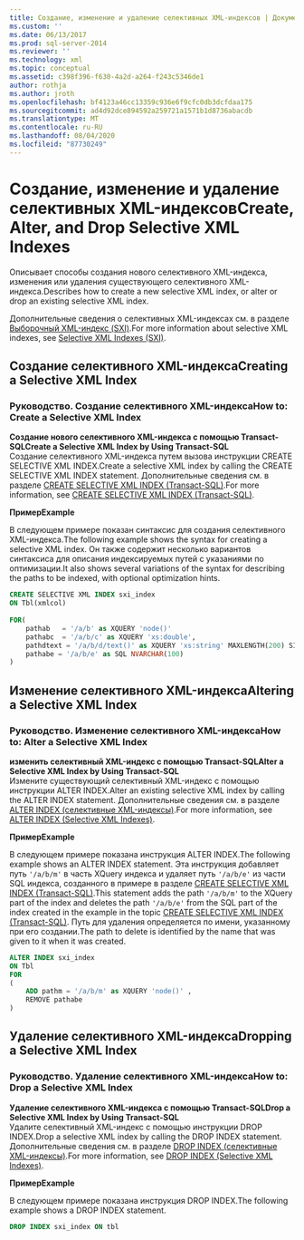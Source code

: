 ```yaml
---
title: Создание, изменение и удаление селективных XML-индексов | Документация Майкрософт
ms.custom: ''
ms.date: 06/13/2017
ms.prod: sql-server-2014
ms.reviewer: ''
ms.technology: xml
ms.topic: conceptual
ms.assetid: c398f396-f630-4a2d-a264-f243c5346de1
author: rothja
ms.author: jroth
ms.openlocfilehash: bf4123a46cc13359c936e6f9cfc0db3dcfdaa175
ms.sourcegitcommit: ad4d92dce894592a259721a1571b1d8736abacdb
ms.translationtype: MT
ms.contentlocale: ru-RU
ms.lasthandoff: 08/04/2020
ms.locfileid: "87730249"
---
```

# <a name="create-alter-and-drop-selective-xml-indexes"></a><span data-ttu-id="cdf2a-102">Создание, изменение и удаление селективных XML-индексов</span><span class="sxs-lookup"><span data-stu-id="cdf2a-102">Create, Alter, and Drop Selective XML Indexes</span></span>
  <span data-ttu-id="cdf2a-103">Описывает способы создания нового селективного XML-индекса, изменения или удаления существующего селективного XML-индекса.</span><span class="sxs-lookup"><span data-stu-id="cdf2a-103">Describes how to create a new selective XML index, or alter or drop an existing selective XML index.</span></span>  
  
 <span data-ttu-id="cdf2a-104">Дополнительные сведения о селективных XML-индексах см. в разделе [Выборочный XML-индекс (SXI)](selective-xml-indexes-sxi.md).</span><span class="sxs-lookup"><span data-stu-id="cdf2a-104">For more information about selective XML indexes, see [Selective XML Indexes &#40;SXI&#41;](selective-xml-indexes-sxi.md).</span></span>  
  
##  <a name="creating-a-selective-xml-index"></a><a name="create"></a> <span data-ttu-id="cdf2a-105">Создание селективного XML-индекса</span><span class="sxs-lookup"><span data-stu-id="cdf2a-105">Creating a Selective XML Index</span></span>  
  
### <a name="how-to-create-a-selective-xml-index"></a><span data-ttu-id="cdf2a-106">Руководство. Создание селективного XML-индекса</span><span class="sxs-lookup"><span data-stu-id="cdf2a-106">How to: Create a Selective XML Index</span></span>  
 <span data-ttu-id="cdf2a-107">**Создание нового селективного XML-индекса с помощью Transact-SQL**</span><span class="sxs-lookup"><span data-stu-id="cdf2a-107">**Create a Selective XML Index by Using Transact-SQL**</span></span>  
 <span data-ttu-id="cdf2a-108">Создание селективного XML-индекса путем вызова инструкции CREATE SELECTIVE XML INDEX.</span><span class="sxs-lookup"><span data-stu-id="cdf2a-108">Create a selective XML index by calling the CREATE SELECTIVE XML INDEX statement.</span></span> <span data-ttu-id="cdf2a-109">Дополнительные сведения см. в разделе [CREATE SELECTIVE XML INDEX (Transact-SQL)](/sql/t-sql/statements/create-selective-xml-index-transact-sql).</span><span class="sxs-lookup"><span data-stu-id="cdf2a-109">For more information, see [CREATE SELECTIVE XML INDEX &#40;Transact-SQL&#41;](/sql/t-sql/statements/create-selective-xml-index-transact-sql).</span></span>  
  
 <span data-ttu-id="cdf2a-110">**Пример**</span><span class="sxs-lookup"><span data-stu-id="cdf2a-110">**Example**</span></span>  
  
 <span data-ttu-id="cdf2a-111">В следующем примере показан синтаксис для создания селективного XML-индекса.</span><span class="sxs-lookup"><span data-stu-id="cdf2a-111">The following example shows the syntax for creating a selective XML index.</span></span> <span data-ttu-id="cdf2a-112">Он также содержит несколько вариантов синтаксиса для описания индексируемых путей с указаниями по оптимизации.</span><span class="sxs-lookup"><span data-stu-id="cdf2a-112">It also shows several variations of the syntax for describing the paths to be indexed, with optional optimization hints.</span></span>  
  
```sql  
CREATE SELECTIVE XML INDEX sxi_index  
ON Tbl(xmlcol)  
  
FOR(  
    pathab   = '/a/b' as XQUERY 'node()'  
    pathabc  = '/a/b/c' as XQUERY 'xs:double',   
    pathdtext = '/a/b/d/text()' as XQUERY 'xs:string' MAXLENGTH(200) SINGLETON  
    pathabe = '/a/b/e' as SQL NVARCHAR(100)  
)  
```  
  
  
  
##  <a name="altering-a-selective-xml-index"></a><a name="alter"></a> <span data-ttu-id="cdf2a-113">Изменение селективного XML-индекса</span><span class="sxs-lookup"><span data-stu-id="cdf2a-113">Altering a Selective XML Index</span></span>  
  
### <a name="how-to-alter-a-selective-xml-index"></a><span data-ttu-id="cdf2a-114">Руководство. Изменение селективного XML-индекса</span><span class="sxs-lookup"><span data-stu-id="cdf2a-114">How to: Alter a Selective XML Index</span></span>  
 <span data-ttu-id="cdf2a-115">**изменить селективный XML-индекс с помощью Transact-SQL**</span><span class="sxs-lookup"><span data-stu-id="cdf2a-115">**Alter a Selective XML Index by Using Transact-SQL**</span></span>  
 <span data-ttu-id="cdf2a-116">Измените существующий селективный XML-индекс с помощью инструкции ALTER INDEX.</span><span class="sxs-lookup"><span data-stu-id="cdf2a-116">Alter an existing selective XML index by calling the ALTER INDEX statement.</span></span> <span data-ttu-id="cdf2a-117">Дополнительные сведения см. в разделе [ALTER INDEX (селективные XML-индексы)](../indexes/indexes.md).</span><span class="sxs-lookup"><span data-stu-id="cdf2a-117">For more information, see [ALTER INDEX &#40;Selective XML Indexes&#41;](../indexes/indexes.md).</span></span>  
  
 <span data-ttu-id="cdf2a-118">**Пример**</span><span class="sxs-lookup"><span data-stu-id="cdf2a-118">**Example**</span></span>  
  
 <span data-ttu-id="cdf2a-119">В следующем примере показана инструкция ALTER INDEX.</span><span class="sxs-lookup"><span data-stu-id="cdf2a-119">The following example shows an ALTER INDEX statement.</span></span> <span data-ttu-id="cdf2a-120">Эта инструкция добавляет путь `'/a/b/m'` в часть XQuery индекса и удаляет путь `'/a/b/e'` из части SQL индекса, созданного в примере в разделе [CREATE SELECTIVE XML INDEX (Transact-SQL)](/sql/t-sql/statements/create-selective-xml-index-transact-sql).</span><span class="sxs-lookup"><span data-stu-id="cdf2a-120">This statement adds the path `'/a/b/m'` to the XQuery part of the index and deletes the path `'/a/b/e'` from the SQL part of the index created in the example in the topic [CREATE SELECTIVE XML INDEX &#40;Transact-SQL&#41;](/sql/t-sql/statements/create-selective-xml-index-transact-sql).</span></span> <span data-ttu-id="cdf2a-121">Путь для удаления определяется по имени, указанному при его создании.</span><span class="sxs-lookup"><span data-stu-id="cdf2a-121">The path to delete is identified by the name that was given to it when it was created.</span></span>  
  
```sql  
ALTER INDEX sxi_index  
ON Tbl  
FOR   
(  
    ADD pathm = '/a/b/m' as XQUERY 'node()' ,  
    REMOVE pathabe  
)  
```  
  
  
  
##  <a name="dropping-a-selective-xml-index"></a><a name="drop"></a> <span data-ttu-id="cdf2a-122">Удаление селективного XML-индекса</span><span class="sxs-lookup"><span data-stu-id="cdf2a-122">Dropping a Selective XML Index</span></span>  
  
### <a name="how-to-drop-a-selective-xml-index"></a><span data-ttu-id="cdf2a-123">Руководство. Удаление селективного XML-индекса</span><span class="sxs-lookup"><span data-stu-id="cdf2a-123">How to: Drop a Selective XML Index</span></span>  
 <span data-ttu-id="cdf2a-124">**Удаление селективного XML-индекса с помощью Transact-SQL**</span><span class="sxs-lookup"><span data-stu-id="cdf2a-124">**Drop a Selective XML Index by Using Transact-SQL**</span></span>  
 <span data-ttu-id="cdf2a-125">Удалите селективный XML-индекс с помощью инструкции DROP INDEX.</span><span class="sxs-lookup"><span data-stu-id="cdf2a-125">Drop a selective XML index by calling the DROP INDEX statement.</span></span> <span data-ttu-id="cdf2a-126">Дополнительные сведения см. в разделе [DROP INDEX (селективные XML-индексы)](/sql/t-sql/statements/drop-index-selective-xml-indexes).</span><span class="sxs-lookup"><span data-stu-id="cdf2a-126">For more information, see [DROP INDEX &#40;Selective XML Indexes&#41;](/sql/t-sql/statements/drop-index-selective-xml-indexes).</span></span>  
  
 <span data-ttu-id="cdf2a-127">**Пример**</span><span class="sxs-lookup"><span data-stu-id="cdf2a-127">**Example**</span></span>  
  
 <span data-ttu-id="cdf2a-128">В следующем примере показана инструкция DROP INDEX.</span><span class="sxs-lookup"><span data-stu-id="cdf2a-128">The following example shows a DROP INDEX statement.</span></span>  
  
```sql  
DROP INDEX sxi_index ON tbl  
```  
  
 
  
  
